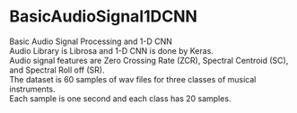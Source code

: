 # BasicAudioSignal1DCNN
Basic Audio Signal Processing and 1-D CNN<br />
Audio Library is Librosa and 1-D CNN is done by Keras.<br />
Audio signal features are Zero Crossing Rate (ZCR), Spectral Centroid (SC), and Spectral Roll off (SR).<br />
The dataset is 60 samples of wav files for three classes of musical instruments.<br />
Each sample is one second and each class has 20 samples.


